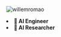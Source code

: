 <p align="left"> <img src="https://komarev.com/ghpvc/?username=willemromao&label=Profile%20views&color=0e75b6&style=flat" alt="willemromao" /> </p

- **🤖 AI Engineer**
- **🔬 AI Researcher**
